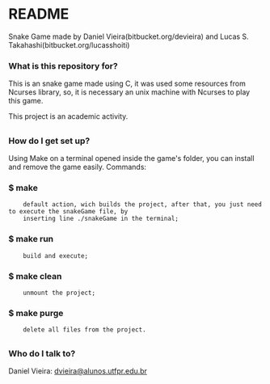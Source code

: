 # README #

Snake Game made by Daniel Vieira(bitbucket.org/devieira) and Lucas S. Takahashi(bitbucket.org/lucasshoiti)

### What is this repository for? ###

This is an snake game made using C, it was used some resources from Ncurses library, so, it is necessary an unix machine with Ncurses to play this game.

This project is an academic activity.

##

### How do I get set up? ###

Using Make on a terminal opened inside the game's folder, you can install and remove the game easily.
Commands:
### $ make ###
		default action, wich builds the project, after that, you just need to execute the snakeGame file, by
		inserting line ./snakeGame in the terminal;
### $ make run ###
		build and execute;
###	$ make clean ###
		unmount the project;
###	$ make purge ###
		delete all files from the project.

##

### Who do I talk to? ###

Daniel Vieira: dvieira@alunos.utfpr.edu.br
